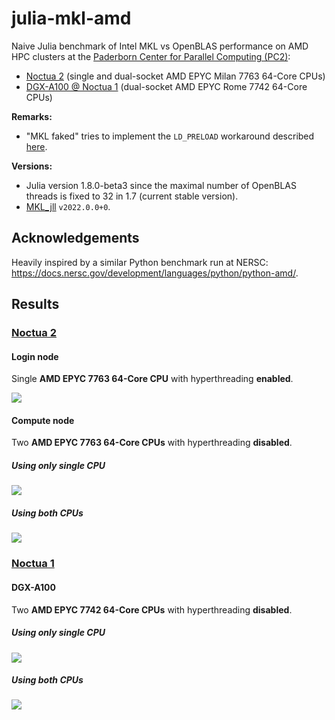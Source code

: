 # julia-mkl-amd

Naive Julia benchmark of Intel MKL vs OpenBLAS performance on AMD HPC clusters at the [Paderborn Center for Parallel Computing (PC2)](https://pc2.uni-paderborn.de/):
* [Noctua 2](https://pc2.uni-paderborn.de/hpc-services/available-systems/noctua2) (single and dual-socket AMD EPYC Milan 7763 64-Core CPUs)
* [DGX-A100 @ Noctua 1](https://pc2.uni-paderborn.de/hpc-services/available-systems/noctua1) (dual-socket AMD EPYC Rome 7742 64-Core CPUs)

**Remarks:**
* "MKL faked" tries to implement the `LD_PRELOAD` workaround described [here](https://danieldk.eu/Posts/2020-08-31-MKL-Zen.html).

**Versions:**
* Julia version 1.8.0-beta3 since the maximal number of OpenBLAS threads is fixed to 32 in 1.7 (current stable version).
* [MKL_jll](https://github.com/JuliaBinaryWrappers/MKL_jll.jl) `v2022.0.0+0`.

## Acknowledgements

Heavily inspired by a similar Python benchmark run at NERSC: https://docs.nersc.gov/development/languages/python/python-amd/.

## Results

### [Noctua 2](https://pc2.uni-paderborn.de/hpc-services/available-systems/noctua2)

#### Login node

Single **AMD EPYC 7763 64-Core CPU** with hyperthreading **enabled**.

<img src="https://github.com/carstenbauer/julia-mkl-amd/raw/master/n2login3/figure.png">

#### Compute node

Two **AMD EPYC 7763 64-Core CPUs** with hyperthreading **disabled**.

##### Using only single CPU

<img src="https://github.com/carstenbauer/julia-mkl-amd/raw/master/n2cn-singleCPU/figure.png">

##### Using both CPUs

<img src="https://github.com/carstenbauer/julia-mkl-amd/raw/master/n2cn/figure.png">

### [Noctua 1](https://pc2.uni-paderborn.de/hpc-services/available-systems/noctua1)

#### DGX-A100

Two **AMD EPYC 7742 64-Core CPUs** with hyperthreading **disabled**.

##### Using only single CPU

<img src="https://github.com/carstenbauer/julia-mkl-amd/raw/master/dgx-a100-singleCPU/figure.png">

##### Using both CPUs

<img src="https://github.com/carstenbauer/julia-mkl-amd/raw/master/dgx-a100/figure.png">
